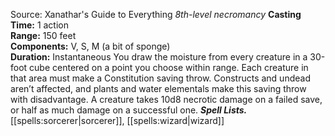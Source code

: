 Source: Xanathar's Guide to Everything
*8th-level necromancy*
**Casting Time:** 1 action  
**Range:** 150 feet  
**Components:** V, S, M (a bit of sponge)  
**Duration:** Instantaneous
You draw the moisture from every creature in a 30-foot cube centered on a point you choose within range. Each creature in that area must make a Constitution saving throw. Constructs and undead aren’t affected, and plants and water elementals make this saving throw with disadvantage. A creature takes 10d8 necrotic damage on a failed save, or half as much damage on a successful one.
***Spell Lists.*** [[spells:sorcerer|sorcerer]], [[spells:wizard|wizard]]